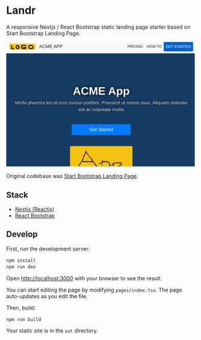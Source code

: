 # Landr

A responsive Nextjs / React Bootstrap static landing page starter based on Start Bootstrap Landing Page.

![Landing page image](public/assets/img/landing.png)

Original codebase was [Start Bootstrap Landing Page](https://startbootstrap.com/theme/landing-page).

## Stack

- [Nextjs (Reactjs)](https://nextjs.org)
- [React Bootstrap](https://react-bootstrap.netlify.app)

## Develop

First, run the development server:

```bash
npm install
npm run dev
```

Open [http://localhost:3000](http://localhost:3000) with your browser to see the result.

You can start editing the page by modifying `pages/index.tsx`. The page auto-updates as you edit the file.

Then, build:

```bash
npm run build
```

Your static site is in the `out` directory.

